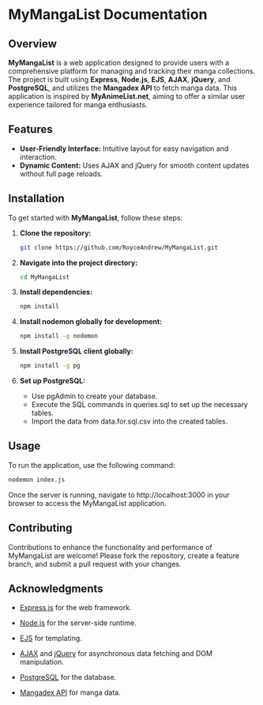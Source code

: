 # MyMangaList Documentation

## Overview

**MyMangaList** is a web application designed to provide users with a comprehensive platform for managing and tracking their manga collections. The project is built using **Express**, **Node.js**, **EJS**, **AJAX**, **jQuery**, and **PostgreSQL**, and utilizes the **Mangadex API** to fetch manga data. This application is inspired by **MyAnimeList.net**, aiming to offer a similar user experience tailored for manga enthusiasts.

## Features

- **User-Friendly Interface:** Intuitive layout for easy navigation and interaction.
- **Dynamic Content:** Uses AJAX and jQuery for smooth content updates without full page reloads.

## Installation

To get started with **MyMangaList**, follow these steps:

1. **Clone the repository:**

   ```bash
   git clone https://github.com/RoyceAndrew/MyMangaList.git

2. **Navigate into the project directory:**

   ```bash
   cd MyMangaList

3. **Install dependencies:**

   ```bash
   npm install

4. **Install nodemon globally for development:**

   ```bash
   npm install -g nodemon

5. **Install PostgreSQL client globally:**

   ```bash
   npm install -g pg

6. **Set up PostgreSQL:**

    - Use pgAdmin to create your database.
    - Execute the SQL commands in queries.sql to set up the necessary tables.
    - Import the data from data.for.sql.csv into the created tables.

## Usage
To run the application, use the following command:

  ```bash
  nodemon index.js
```
Once the server is running, navigate to http://localhost:3000 in your browser to access the MyMangaList application.

## Contributing

Contributions to enhance the functionality and performance of MyMangaList are welcome! Please fork the repository, create a feature branch, and submit a pull request with your changes.

## Acknowledgments

- [Express.js](https://expressjs.com) for the web framework.
  
- [Node.js](https://nodejs.org) for the server-side runtime.
  
- [EJS](https://ejs.co) for templating.
  
- [AJAX](https://developer.mozilla.org/en-US/docs/Web/Guide/AJAX) and [jQuery](https://jquery.com)  for asynchronous data fetching and DOM manipulation.
  
- [PostgreSQL](https://www.postgresql.org) for the database.
  
- [Mangadex API](https://mangadex.org/) for manga data.


